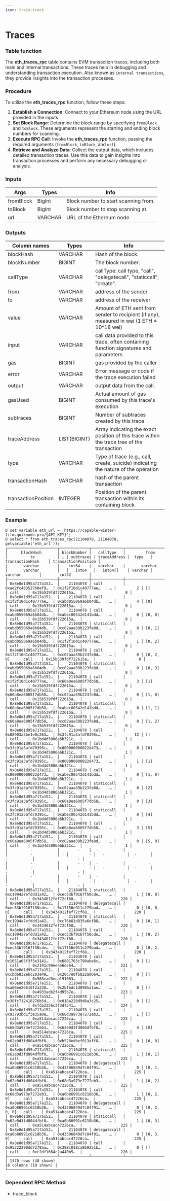 ```yaml
---
icon: train-track
---
```


# Traces

### Table function

The **eth\_traces\_rpc** table contains EVM transaction traces, including both main and internal transactions. These traces help in debugging and understanding transaction execution. Also known as `internal transactions`, they provide insights into the transaction processes.

### **Procedure**

To utilize the **eth\_traces\_rpc** function, follow these steps:

1. **Establish a Connection**: Connect to your Ethereum node using the URL provided in the inputs.
2. **Set Block Range**: Determine the block range by specifying `fromBlock` and `toBlock`. These arguments represent the starting and ending block numbers for scanning.
3. **Execute RPC Call**: Invoke the **eth\_traces\_rpc** function, passing the required arguments (`fromBlock`, `toBlock`, and `url`).
4. **Retrieve and Analyze Data**: Collect the output data, which includes detailed transaction traces. Use this data to gain insights into transaction processes and perform any necessary debugging or analysis.

### **Inputs**

| Args      | Types   | Info                                 |
| --------- | ------- | ------------------------------------ |
| fromBlock | BigInt  | Block number to start scanning from. |
| toBlock   | BigInt  | Block number to stop scanning at.    |
| url       | VARCHAR | URL of the Ethereum node.            |

### **Outputs**

| Column names        | Types        | Info                                                                                       |
| ------------------- | ------------ | ------------------------------------------------------------------------------------------ |
| blockHash           | VARCHAR      | Hash of the block.                                                                         |
| blockNumber         | BIGINT       | The block number.                                                                          |
| callType            | VARCHAR      | callType: call type, "call", "delegatecall", "staticcall", "create".                       |
| from                | VARCHAR      | address of the sender                                                                      |
| to                  | VARCHAR      | address of the receiver                                                                    |
| value               | VARCHAR      | Amount of ETH sent from sender to recipient (if any), measured in wei (1 ETH = 10^18 wei)  |
| input               | VARCHAR      | call data provided to this trace, often containing function signatures and parameters      |
| gas                 | BIGINT       | gas provided by the caller                                                                 |
| error               | VARCHAR      | Error message or code if the trace execution failed                                        |
| output              | VARCHAR      | output data from the call.                                                                 |
| gasUsed             | BIGINT       | Actual amount of gas consumed by this trace's execution                                    |
| subtraces           | BIGINT       | Number of subtraces created by this trace                                                  |
| traceAddress        | LIST(BIGINT) | Array indicating the exact position of this trace within the trace tree of the transaction |
| type                | VARCHAR      | Type of trace (e.g., call, create, suicide) indicating the nature of the operation         |
| transactionHash     | VARCHAR      | hash of the parent transaction                                                             |
| transactionPosition | INTEGER      | Position of the parent transaction within its containing block                             |

### **Example**

```
D set variable eth_url = 'https://capable-winter-film.quiknode.pro/{API_KEY}';
D select * from eth_traces_rpc(21104078, 21104078, getvariable('eth_url'));
┌──────────────────────┬─────────────┬──────────────┬──────────────────────┬──────────────────────┬───┬───────────┬──────────────┬─────────┬──────────────────────┬─────────────────────┐
│      blockHash       │ blockNumber │   callType   │         from         │          to          │ … │ subtraces │ traceAddress │  type   │   transactionHash    │ transactionPosition │
│       varchar        │    int64    │   varchar    │       varchar        │       varchar        │   │   int64   │   int64[]    │ varchar │       varchar        │        int32        │
├──────────────────────┼─────────────┼──────────────┼──────────────────────┼──────────────────────┼───┼───────────┼──────────────┼─────────┼──────────────────────┼─────────────────────┤
│ 0x8e8d1d95a717a152…  │    21104078 │ call         │ 0xae2fc483527b8ef9…  │ 0x1f2f10d1c40777ae…  │ … │         2 │ []           │ call    │ 0x15b539fdf722615a…  │                   0 │
│ 0x8e8d1d95a717a152…  │    21104078 │ call         │ 0x1f2f10d1c40777ae…  │ 0xabd055069a6b04db…  │ … │         4 │ [0]          │ call    │ 0x15b539fdf722615a…  │                   0 │
│ 0x8e8d1d95a717a152…  │    21104078 │ call         │ 0xabd055069a6b04db…  │ 0xabec00542d141bdd…  │ … │         0 │ [0, 0]       │ call    │ 0x15b539fdf722615a…  │                   0 │
│ 0x8e8d1d95a717a152…  │    21104078 │ staticcall   │ 0xabd055069a6b04db…  │ 0xc02aaa39b223fe8d…  │ … │         0 │ [0, 1]       │ call    │ 0x15b539fdf722615a…  │                   0 │
│ 0x8e8d1d95a717a152…  │    21104078 │ call         │ 0xabd055069a6b04db…  │ 0x1f2f10d1c40777ae…  │ … │         1 │ [0, 2]       │ call    │ 0x15b539fdf722615a…  │                   0 │
│ 0x8e8d1d95a717a152…  │    21104078 │ call         │ 0x1f2f10d1c40777ae…  │ 0xc02aaa39b223fe8d…  │ … │         0 │ [0, 2, 0]    │ call    │ 0x15b539fdf722615a…  │                   0 │
│ 0x8e8d1d95a717a152…  │    21104078 │ staticcall   │ 0xabd055069a6b04db…  │ 0xc02aaa39b223fe8d…  │ … │         0 │ [0, 3]       │ call    │ 0x15b539fdf722615a…  │                   0 │
│ 0x8e8d1d95a717a152…  │    21104078 │ call         │ 0x1f2f10d1c40777ae…  │ 0x60a8ea6005f7db58…  │ … │         3 │ [1]          │ call    │ 0x15b539fdf722615a…  │                   0 │
│ 0x8e8d1d95a717a152…  │    21104078 │ call         │ 0x60a8ea6005f7db58…  │ 0xc02aaa39b223fe8d…  │ … │         0 │ [1, 0]       │ call    │ 0x15b539fdf722615a…  │                   0 │
│ 0x8e8d1d95a717a152…  │    21104078 │ staticcall   │ 0x60a8ea6005f7db58…  │ 0xabec00542d141bdd…  │ … │         0 │ [1, 1]       │ call    │ 0x15b539fdf722615a…  │                   0 │
│ 0x8e8d1d95a717a152…  │    21104078 │ staticcall   │ 0x60a8ea6005f7db58…  │ 0xc02aaa39b223fe8d…  │ … │         0 │ [1, 2]       │ call    │ 0x15b539fdf722615a…  │                   0 │
│ 0x8e8d1d95a717a152…  │    21104078 │ call         │ 0x08903a3be1e0c263…  │ 0x3fc91a3afd70395c…  │ … │        12 │ []           │ call    │ 0x1bd4d5006a6b321c…  │                   1 │
│ 0x8e8d1d95a717a152…  │    21104078 │ call         │ 0x3fc91a3afd70395c…  │ 0x000000000022d473…  │ … │         0 │ [0]          │ call    │ 0x1bd4d5006a6b321c…  │                   1 │
│ 0x8e8d1d95a717a152…  │    21104078 │ call         │ 0x3fc91a3afd70395c…  │ 0x000000000022d473…  │ … │         1 │ [1]          │ call    │ 0x1bd4d5006a6b321c…  │                   1 │
│ 0x8e8d1d95a717a152…  │    21104078 │ call         │ 0x000000000022d473…  │ 0xabec00542d141bdd…  │ … │         0 │ [1, 0]       │ call    │ 0x1bd4d5006a6b321c…  │                   1 │
│ 0x8e8d1d95a717a152…  │    21104078 │ staticcall   │ 0x3fc91a3afd70395c…  │ 0xc02aaa39b223fe8d…  │ … │         0 │ [2]          │ call    │ 0x1bd4d5006a6b321c…  │                   1 │
│ 0x8e8d1d95a717a152…  │    21104078 │ staticcall   │ 0x3fc91a3afd70395c…  │ 0x60a8ea6005f7db58…  │ … │         0 │ [3]          │ call    │ 0x1bd4d5006a6b321c…  │                   1 │
│ 0x8e8d1d95a717a152…  │    21104078 │ staticcall   │ 0x3fc91a3afd70395c…  │ 0xabec00542d141bdd…  │ … │         0 │ [4]          │ call    │ 0x1bd4d5006a6b321c…  │                   1 │
│ 0x8e8d1d95a717a152…  │    21104078 │ call         │ 0x3fc91a3afd70395c…  │ 0x60a8ea6005f7db58…  │ … │         3 │ [5]          │ call    │ 0x1bd4d5006a6b321c…  │                   1 │
│ 0x8e8d1d95a717a152…  │    21104078 │ call         │ 0x60a8ea6005f7db58…  │ 0xc02aaa39b223fe8d…  │ … │         0 │ [5, 0]       │ call    │ 0x1bd4d5006a6b321c…  │                   1 │
│          ·           │        ·    │  ·           │          ·           │          ·           │ · │         · │   ·          │  ·      │          ·           │                   · │
│          ·           │        ·    │  ·           │          ·           │          ·           │ · │         · │   ·          │  ·      │          ·           │                   · │
│          ·           │        ·    │  ·           │          ·           │          ·           │ · │         · │   ·          │  ·      │          ·           │                   · │
│ 0x8e8d1d95a717a152…  │    21104078 │ staticcall   │ 0xc1994a7efddd1a42…  │ 0xec53bf9167f50cde…  │ … │         1 │ [0, 0]       │ call    │ 0x3434012fef72cf68…  │                 220 │
│ 0x8e8d1d95a717a152…  │    21104078 │ delegatecall │ 0xec53bf9167f50cde…  │ 0x17f56e911c279bad…  │ … │         0 │ [0, 0, 0]    │ call    │ 0x3434012fef72cf68…  │                 220 │
│ 0x8e8d1d95a717a152…  │    21104078 │ staticcall   │ 0xc1994a7efddd1a42…  │ 0xc76b81d835a6ef88…  │ … │         0 │ [0, 1]       │ call    │ 0x3434012fef72cf68…  │                 220 │
│ 0x8e8d1d95a717a152…  │    21104078 │ call         │ 0xc1994a7efddd1a42…  │ 0xec53bf9167f50cde…  │ … │         1 │ [0, 2]       │ call    │ 0x3434012fef72cf68…  │                 220 │
│ 0x8e8d1d95a717a152…  │    21104078 │ delegatecall │ 0xec53bf9167f50cde…  │ 0x17f56e911c279bad…  │ … │         0 │ [0, 2, 0]    │ call    │ 0x3434012fef72cf68…  │                 220 │
│ 0x8e8d1d95a717a152…  │    21104078 │ call         │ 0x1651a65f3f5e3141…  │ 0x6801763c790abe6c…  │ … │         0 │ []           │ call    │ 0x2191c99ee4e6deb4…  │                 221 │
│ 0x8e8d1d95a717a152…  │    21104078 │ call         │ 0xcbd6832ebc203e49…  │ 0x20c7e0f6822a0664…  │ … │         0 │ []           │ call    │ 0x563ead3eca191083…  │                 222 │
│ 0x8e8d1d95a717a152…  │    21104078 │ call         │ 0xa06ee26610f2a230…  │ 0x2bfbdc1d8985a1ae…  │ … │         0 │ []           │ call    │ 0x4933adb2f4d95b7e…  │                 223 │
│ 0x8e8d1d95a717a152…  │    21104078 │ call         │ 0x38fc712418276b5d…  │ 0x018a220d9d6a3c25…  │ … │         0 │ []           │ call    │ 0xfda2256c3f3d7541…  │                 224 │
│ 0x8e8d1d95a717a152…  │    21104078 │ call         │ 0x93793bd1f3e35a0e…  │ 0x68d3a973e7272eb3…  │ … │         1 │ []           │ call    │ 0xa514abcac47226ca…  │                 225 │
│ 0x8e8d1d95a717a152…  │    21104078 │ call         │ 0x68d3a973e7272eb3…  │ 0x62e0d3fd804dfbf0…  │ … │         4 │ [0]          │ call    │ 0xa514abcac47226ca…  │                 225 │
│ 0x8e8d1d95a717a152…  │    21104078 │ call         │ 0x62e0d3fd804dfbf0…  │ 0xb528edbef013aff8…  │ … │         0 │ [0, 0]       │ call    │ 0xa514abcac47226ca…  │                 225 │
│ 0x8e8d1d95a717a152…  │    21104078 │ staticcall   │ 0x62e0d3fd804dfbf0…  │ 0xa0b86991c6218b36…  │ … │         1 │ [0, 1]       │ call    │ 0xa514abcac47226ca…  │                 225 │
│ 0x8e8d1d95a717a152…  │    21104078 │ delegatecall │ 0xa0b86991c6218b36…  │ 0x43506849d7c04f91…  │ … │         0 │ [0, 1, 0]    │ call    │ 0xa514abcac47226ca…  │                 225 │
│ 0x8e8d1d95a717a152…  │    21104078 │ call         │ 0x62e0d3fd804dfbf0…  │ 0x68d3a973e7272eb3…  │ … │         1 │ [0, 2]       │ call    │ 0xa514abcac47226ca…  │                 225 │
│ 0x8e8d1d95a717a152…  │    21104078 │ call         │ 0x68d3a973e7272eb3…  │ 0xa0b86991c6218b36…  │ … │         1 │ [0, 2, 0]    │ call    │ 0xa514abcac47226ca…  │                 225 │
│ 0x8e8d1d95a717a152…  │    21104078 │ delegatecall │ 0xa0b86991c6218b36…  │ 0x43506849d7c04f91…  │ … │         0 │ [0, 2, 0, 0] │ call    │ 0xa514abcac47226ca…  │                 225 │
│ 0x8e8d1d95a717a152…  │    21104078 │ staticcall   │ 0x62e0d3fd804dfbf0…  │ 0xa0b86991c6218b36…  │ … │         1 │ [0, 3]       │ call    │ 0xa514abcac47226ca…  │                 225 │
│ 0x8e8d1d95a717a152…  │    21104078 │ delegatecall │ 0xa0b86991c6218b36…  │ 0x43506849d7c04f91…  │ … │         0 │ [0, 3, 0]    │ call    │ 0xa514abcac47226ca…  │                 225 │
│ 0x8e8d1d95a717a152…  │    21104078 │ call         │ 0x95222290dd7278aa…  │ 0x388c818ca8b9251b…  │ … │         0 │ []           │ call    │ 0xc2df1664c2a440b5…  │                 226 │
├──────────────────────┴─────────────┴──────────────┴──────────────────────┴──────────────────────┴───┴───────────┴──────────────┴─────────┴──────────────────────┴─────────────────────┤
│ 1370 rows (40 shown)                                                                                                                                            16 columns (10 shown) │
└───────────────────────────────────────────────────────────────────────────────────────────────────────────────────────────────────────────────────────────────────────────────────────┘
```

### Dependent RPC Method

* trace\_block
